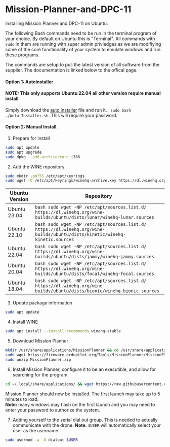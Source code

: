 # Mission-Planner-and-DPC-11

Installing Mission Planner and DPC-11 on Ubuntu.

The following Bash commands need to be run in the terminal program of your choice.
By default on Ubuntu this is "Terminal". All commands with `sudo` in them are running with super admin privledges as we are modifiying some of the core functionality of your system to emulate windows and run these programs.

The commands are setup to pull the latest version of all software from the supplier. The documentation is linked below to the offical page.

<h4>Option 1: Autoinstaller</h4>
<h4> NOTE: This only supports Ubuntu 22.04 all other version require manual install </h4>

Simply download the [auto installer](https://github.com/Direxfire/Mission-Planner-and-DPC-11-/blob/main/Installers/Auto_Installer.sh)  file and run it.
` sudo bash ./Auto_Installer.sh`. This will require your password.

<h4>Option 2: Manual Install. </h4>

1. Prepare for install

```bash
sudo apt update
sudo apt upgrade
sudo dpkg --add-architecture i386
```

2. Add the WINE repository

```bash
sudo mkdir -pm755 /etc/apt/keyrings  
sudo wget -O /etc/apt/keyrings/winehq-archive.key https://dl.winehq.org/wine-builds/winehq.key
```

| Ubuntu Version  | Repository |
| ------------- | ------------- |
| Ubuntu 23.04  | `bash sudo wget -NP /etc/apt/sources.list.d/ https://dl.winehq.org/wine-builds/ubuntu/dists/lunar/winehq-lunar.sources`  |
| Ubuntu 22.10  | `bash sudo wget -NP /etc/apt/sources.list.d/ https://dl.winehq.org/wine-builds/ubuntu/dists/kinetic/winehq-kinetic.sources`|
| Ubuntu 22.04  | `bash sudo wget -NP /etc/apt/sources.list.d/ https://dl.winehq.org/wine-builds/ubuntu/dists/jammy/winehq-jammy.sources `  |
| Ubuntu 20.04  | `bash sudo wget -NP /etc/apt/sources.list.d/ https://dl.winehq.org/wine-builds/ubuntu/dists/focal/winehq-focal.sources ` |
| Ubuntu 18.04  | `bash sudo wget -NP /etc/apt/sources.list.d/ https://dl.winehq.org/wine-builds/ubuntu/dists/bionic/winehq-bionic.sources ` |

3. Update package information

```bash
sudo apt update
```

4. Install WINE

```bash
sudo apt install --install-recommends winehq-stable
```

5. Download Mission Planner

```bash
mkdir /usr/share/applications/MissionPlanner && cd /usr/share/applications/MissionPlanner
sudo wget https://firmware.ardupilot.org/Tools/MissionPlanner/MissionPlanner-stable.zip
sudo unzip MissionPlanner.zip
```

6. Install Mission Planner, configure it to be an executible, and allow for searching for the program.

```bash
cd ~/.local/share/applications/ && wget https://raw.githubusercontent.com/Direxfire/Mission-Planner-and-DPC-11-/main/MissionPlanner/MissionPlanner.desktop
```

Mission Planner should now be installed. The first launch may take up to 5 minutes to load.  
**Note:** many windows may flash on the first launch and you may need to enter your password to authorize the system.

7. Adding yourself to the serial dial out group. This is needed to actually communicate with the drone.
   **Note:** `$USER` will automatically select your user as the username.

```bash
sudo usermod -a -G dialout $USER
```
